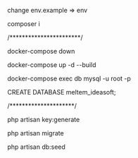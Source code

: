 change env.example => env

composer i

/***********************/

docker-compose down

docker-compose up -d --build

docker-compose exec db mysql -u root -p

CREATE DATABASE meltem_ideasoft;

/*********************/

php artisan key:generate

php artisan migrate

php artisan db:seed
